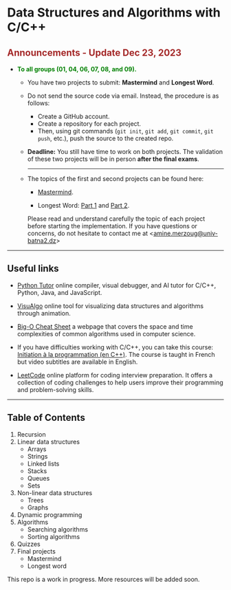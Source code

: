 # Data Structures and Algorithms with C/C++

## <span style="color:brown;"> Announcements - Update Dec 23, 2023</span>

- <span style="color:green;">**To all groups (01, 04, 06, 07, 08, and 09).**</span>
  
   - You have two projects to submit: **Mastermind** and **Longest Word**.

   - Do not send the source code via email. Instead, the procedure is as follows:
      - Create a GitHub account.
      - Create a repository for each project.
      - Then, using git commands (`git init`, `git add`, `git commit`, `git push`, etc.), push the source to the created repo.

   - **Deadline:** You still have time to work on both projects. The validation of these two projects will be in person **after the final exams**.

      ---

  - The topics of the first and second projects can be found here:
    - [Mastermind](6.%20final%20projects/mastermind/). 
  
    - Longest Word: [Part 1](6.%20final_projects/longest%20word/part%201/) and [Part 2](6.%20final%20projects/longest%20word/part%202/). 

    Please read and understand carefully the topic of each project before starting the implementation. If you have questions or concerns, do not hesitate to contact me at <[amine.merzoug@univ-batna2.dz](mailto:amine.merzoug@univ-batna2.dz)>


---

## Useful links 

- [Python Tutor](https://pythontutor.com) online compiler, visual debugger, and AI tutor for C/C++, Python, Java, and JavaScript.

- [VisuAlgo](https://visualgo.net) online tool for visualizing data structures and algorithms through animation.

- [Big-O Cheat Sheet](https://www.bigocheatsheet.com/) a webpage that covers the space and time complexities of common algorithms used in computer science.

- If you have difficulties working with C/C++, you can take this course: [Initiation à la programmation (en C++)](https://www.coursera.org/learn/initiation-programmation-cpp). The course is taught in French but video subtitles are available in English.

- [LeetCode](https://leetcode.com/) online platform for coding interview preparation. It offers a collection of coding challenges to help users improve their programming and problem-solving skills.


---

## Table of Contents

1. Recursion
2. Linear data structures
   - Arrays
   - Strings
   - Linked lists
   - Stacks
   - Queues
   - Sets
3. Non-linear data structures
   - Trees
   - Graphs
4. Dynamic programming
5. Algorithms
   - Searching algorithms
   - Sorting algorithms
6. Quizzes
7. Final projects
   - Mastermind
   - Longest word

This repo is a work in progress. More resources will be added soon.